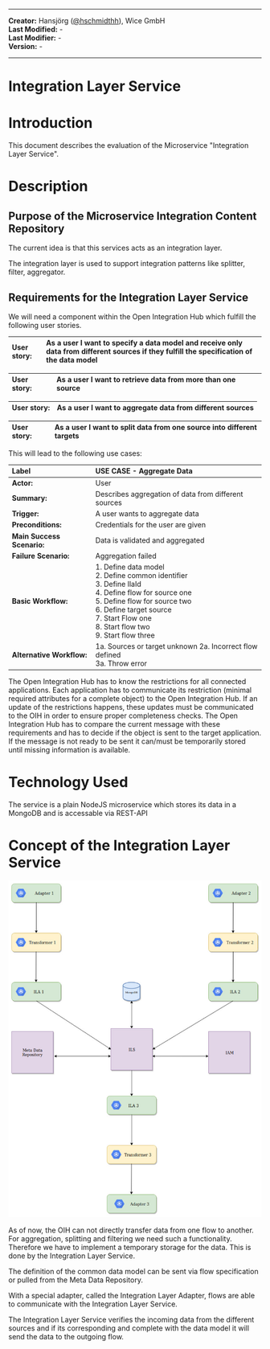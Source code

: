 
---

**Creator:** Hansjörg ([@hschmidthh](github.com/hschmidthh)), Wice GmbH <br>
**Last Modified:** - <br>
**Last Modifier:** - <br>
**Version:** -  <br>

---

# Integration Layer Service

# Introduction

This document describes the evaluation of the Microservice "Integration Layer Service".

# Description

## Purpose of the Microservice Integration Content Repository

The current idea is that this services acts as an integration layer.

The integration layer is used to support integration patterns like splitter, filter, aggregator.

## Requirements for the Integration Layer Service

We will need a component within the Open Integration Hub which fulfill the following user stories.

| User story: | As a user I want to specify a data model and receive only data from different sources if they fulfill the specification of the data model |
| :--- | :--- |

| User story: | As a user I want to retrieve data from more than one source |
| :--- | :--- |

| User story: | As a user I want to aggregate data from different sources |
| :--- | :--- |

| User story: | As a user I want to split data from one source into different targets |
| :--- | :--- |


This will lead to the following use cases:

| Label        | USE CASE - Aggregate Data |
| :---  | :---  |
| **Actor:** | User |
| **Summary:** | Describes aggregation of data from different sources |
| **Trigger:** | A user wants to aggregate data |
| **Preconditions:** | Credentials for the user are given |
| **Main Success Scenario:** | Data is validated and aggregated |
| **Failure Scenario:** | Aggregation failed |
| **Basic Workflow:** | 1. Define data model <br/> 2. Define common identifier <br/> 3. Define IlaId  <br/> 4. Define flow for source one <br/> 5. Define flow for source two <br/>  6. Define target source <br/> 7. Start Flow one <br/> 8. Start flow two <br/> 9. Start flow three |
| **Alternative Workflow:** | 1a. Sources or target unknown 2a. Incorrect flow defined <br/> 3a. Throw error   |

The Open Integration Hub has to know the restrictions for all connected applications. Each application has to communicate its restriction (minimal required attributes for a complete object) to the Open Integration Hub. If an update of the restrictions happens, these updates must be communicated to the OIH in order to ensure proper completeness checks. The Open Integration Hub has to compare the current message with these requirements and has to decide if the object is sent to the target application. If the message is not ready to be sent it can/must be temporarily stored until missing information is available.

# Technology Used

The service is a plain NodeJS microservice which stores its data in a MongoDB and is accessable via  REST-API

# Concept of the Integration Layer Service

![ILS schema](Assets/ILS.jpg)

As of now, the OIH can not directly transfer data from one flow to another. For aggregation, splitting and filtering we need such a functionality. Therefore we have to implement a temporary storage for the data. This is done by the Integration Layer Service.

The definition of the common data model can be sent via flow specification or pulled from the Meta Data Repository.

With a special adapter, called the Integration Layer Adapter, flows are able to communicate with the Integration Layer Service.

The Integration Layer Service verifies the incoming data from the different sources and if its corresponding and complete with the data model it will send the data to the outgoing flow.
